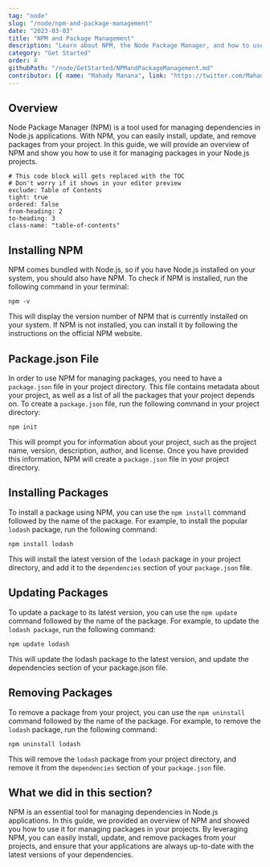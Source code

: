 ```yaml
---
tag: "node"
slug: "/node/npm-and-package-management"
date: "2023-03-03"
title: "NPM and Package Management"
description: "Learn about NPM, the Node Package Manager, and how to use it to manage dependencies in your Node.js projects"
category: "Get Started"
order: 4
githubPath: "/node/GetStarted/NPMandPackageManagement.md"
contributor: [{ name: "Mahady Manana", link: "https://twitter.com/MahadyManana" }, { name: "Haja", link: "https://twitter.com/Haja261M" }]
---
```


## Overview

Node Package Manager (NPM) is a tool used for managing dependencies in Node.js applications. With NPM, you can easily install, update, and remove packages from your project. In this guide, we will provide an overview of NPM and show you how to use it for managing packages in your Node.js projects.

```toc
# This code block will gets replaced with the TOC
# Don't worry if it shows in your editor preview
exclude: Table of Contents
tight: true
ordered: false
from-heading: 2
to-heading: 3
class-name: "table-of-contents"
```

## Installing NPM

NPM comes bundled with Node.js, so if you have Node.js installed on your system, you should also have NPM. To check if NPM is installed, run the following command in your terminal:

```batch
npm -v
```

This will display the version number of NPM that is currently installed on your system. If NPM is not installed, you can install it by following the instructions on the official NPM website.

## Package.json File

In order to use NPM for managing packages, you need to have a `package.json` file in your project directory. This file contains metadata about your project, as well as a list of all the packages that your project depends on. To create a `package.json` file, run the following command in your project directory:

```batch
npm init
```

This will prompt you for information about your project, such as the project name, version, description, author, and license. Once you have provided this information, NPM will create a `package.json` file in your project directory.

## Installing Packages

To install a package using NPM, you can use the `npm install` command followed by the name of the package. For example, to install the popular `lodash` package, run the following command:

```batch
npm install lodash
```

This will install the latest version of the `lodash` package in your project directory, and add it to the `dependencies` section of your `package.json` file.

## Updating Packages

To update a package to its latest version, you can use the `npm update` command followed by the name of the package. For example, to update the `lodash package`, run the following command:

```batch
npm update lodash
```

This will update the lodash package to the latest version, and update the dependencies section of your package.json file.

## Removing Packages

To remove a package from your project, you can use the `npm uninstall` command followed by the name of the package. For example, to remove the `lodash` package, run the following command:

```batch
npm uninstall lodash
```

This will remove the `lodash` package from your project directory, and remove it from the `dependencies` section of your `package.json` file.

## What we did in this section?

NPM is an essential tool for managing dependencies in Node.js applications. In this guide, we provided an overview of NPM and showed you how to use it for managing packages in your projects. By leveraging NPM, you can easily install, update, and remove packages from your projects, and ensure that your applications are always up-to-date with the latest versions of your dependencies.
